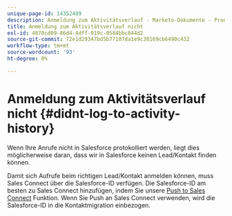 ```yaml
---
unique-page-id: 14352489
description: Anmeldung zum Aktivitätsverlauf - Marketo-Dokumente - Produktdokumentation
title: Anmeldung zum Aktivitätsverlauf nicht
exl-id: 4870cd09-86d4-4dff-919c-0584bbc844d2
source-git-commit: 72e1d29347bd5b77107da1e9c30169cb6490c432
workflow-type: tm+mt
source-wordcount: '93'
ht-degree: 0%

---
```


# Anmeldung zum Aktivitätsverlauf nicht {#didnt-log-to-activity-history}

Wenn Ihre Anrufe nicht in Salesforce protokolliert werden, liegt dies möglicherweise daran, dass wir in Salesforce keinen Lead/Kontakt finden können.

Damit sich Aufrufe beim richtigen Lead/Kontakt anmelden können, muss Sales Connect über die Salesforce-ID verfügen. Die Salesforce-ID am besten zu Sales Connect hinzufügen, indem Sie unsere [Push to Sales Connect](/help/marketo/product-docs/marketo-sales-connect/crm/salesforce-customization/push-to-sales-connect.md) Funktion. Wenn Sie Push an Sales Connect verwenden, wird die Salesforce-ID in die Kontaktmigration einbezogen.
